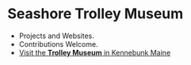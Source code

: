 # Seashore Trolley Museum

* Projects and Websites.
* Contributions Welcome.
* [Visit the **Trolley Museum** in Kennebunk Maine](https://trolleymuseum.org/)

